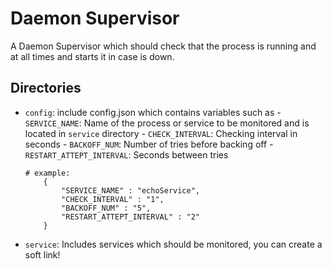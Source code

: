 # Daemon Supervisor


A Daemon Supervisor which should check that the process is running and at all times and starts it in case is down. 

## Directories

  - `config`: include config.json which contains variables such as
        - `SERVICE_NAME`: Name of the process or service to be monitored and is located in `service` directory
        - `CHECK_INTERVAL`: Checking interval in seconds
        - `BACKOFF_NUM`: Number of tries before backing off
        - `RESTART_ATTEPT_INTERVAL`: Seconds between tries
        
        # example:
            {
	            "SERVICE_NAME" : "echoService",
	            "CHECK_INTERVAL" : "1",
	            "BACKOFF_NUM" : "5",
	            "RESTART_ATTEPT_INTERVAL" : "2"
            }

  - `service`: Includes services which should be monitored, you can create a soft link!
